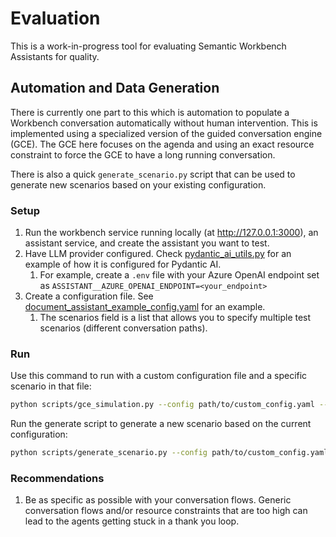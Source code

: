 # Evaluation
This is a work-in-progress tool for evaluating Semantic Workbench Assistants for quality.


## Automation and Data Generation
There is currently one part to this which is automation to populate a Workbench conversation automatically without human intervention.
This is implemented using a specialized version of the guided conversation engine (GCE).
The GCE here focuses on the agenda and using an exact resource constraint to force the GCE to have a long running conversation.

There is also a quick `generate_scenario.py` script that can be used to generate new scenarios based on your existing configuration.

### Setup

1. Run the workbench service running locally (at http://127.0.0.1:3000), an assistant service, and create the assistant you want to test.
2. Have LLM provider configured. Check [pydantic_ai_utils.py](./pydantic_ai_utils.py) for an example of how it is configured for Pydantic AI.
   1. For example, create a `.env` file with your Azure OpenAI endpoint set as `ASSISTANT__AZURE_OPENAI_ENDPOINT=<your_endpoint>`
3. Create a configuration file. See [document_assistant_example_config.yaml](./configs/document_assistant_example_config.yaml) for an example.
   1. The scenarios field is a list that allows you to specify multiple test scenarios (different conversation paths).

### Run

Use this command to run with a custom configuration file and a specific scenario in that file:

```bash
python scripts/gce_simulation.py --config path/to/custom_config.yaml --scenario-idx 0
```

Run the generate script to generate a new scenario based on the current configuration:

```bash
python scripts/generate_scenario.py --config path/to/custom_config.yaml
```

### Recommendations
1. Be as specific as possible with your conversation flows. Generic conversation flows and/or resource constraints that are too high can lead to the agents getting stuck in a thank you loop.

